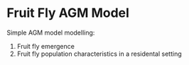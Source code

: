 # Fruit Fly  AGM Model
Simple AGM model modelling:
1) Fruit fly emergence
2) Fruit fly population characteristics  in a residental setting

